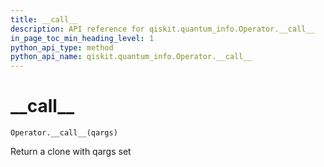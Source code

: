```yaml
---
title: __call__
description: API reference for qiskit.quantum_info.Operator.__call__
in_page_toc_min_heading_level: 1
python_api_type: method
python_api_name: qiskit.quantum_info.Operator.__call__
---
```


# \_\_call\_\_

<span id="qiskit.quantum_info.Operator.__call__" />

`Operator.__call__(qargs)`

Return a clone with qargs set

